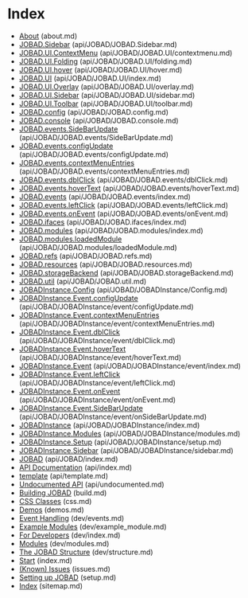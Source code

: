 # Index

* [About](about.md) (about.md)
* [JOBAD.Sidebar](api/JOBAD/JOBAD.Sidebar.md) (api/JOBAD/JOBAD.Sidebar.md)
* [JOBAD.UI.ContextMenu](api/JOBAD/JOBAD.UI/contextmenu.md) (api/JOBAD/JOBAD.UI/contextmenu.md)
* [JOBAD.UI.Folding](api/JOBAD/JOBAD.UI/folding.md) (api/JOBAD/JOBAD.UI/folding.md)
* [JOBAD.UI.hover](api/JOBAD/JOBAD.UI/hover.md) (api/JOBAD/JOBAD.UI/hover.md)
* [JOBAD.UI](api/JOBAD/JOBAD.UI/index.md) (api/JOBAD/JOBAD.UI/index.md)
* [JOBAD.UI.Overlay](api/JOBAD/JOBAD.UI/overlay.md) (api/JOBAD/JOBAD.UI/overlay.md)
* [JOBAD.UI.Sidebar](api/JOBAD/JOBAD.UI/sidebar.md) (api/JOBAD/JOBAD.UI/sidebar.md)
* [JOBAD.UI.Toolbar](api/JOBAD/JOBAD.UI/toolbar.md) (api/JOBAD/JOBAD.UI/toolbar.md)
* [JOBAD.config](api/JOBAD/JOBAD.config.md) (api/JOBAD/JOBAD.config.md)
* [JOBAD.console](api/JOBAD/JOBAD.console.md) (api/JOBAD/JOBAD.console.md)
* [JOBAD.events.SideBarUpdate](api/JOBAD/JOBAD.events/SideBarUpdate.md) (api/JOBAD/JOBAD.events/SideBarUpdate.md)
* [JOBAD.events.configUpdate](api/JOBAD/JOBAD.events/configUpdate.md) (api/JOBAD/JOBAD.events/configUpdate.md)
* [JOBAD.events.contextMenuEntries](api/JOBAD/JOBAD.events/contextMenuEntries.md) (api/JOBAD/JOBAD.events/contextMenuEntries.md)
* [JOBAD.events.dblClick](api/JOBAD/JOBAD.events/dblClick.md) (api/JOBAD/JOBAD.events/dblClick.md)
* [JOBAD.events.hoverText](api/JOBAD/JOBAD.events/hoverText.md) (api/JOBAD/JOBAD.events/hoverText.md)
* [JOBAD.events](api/JOBAD/JOBAD.events/index.md) (api/JOBAD/JOBAD.events/index.md)
* [JOBAD.events.leftClick](api/JOBAD/JOBAD.events/leftClick.md) (api/JOBAD/JOBAD.events/leftClick.md)
* [JOBAD.events.onEvent](api/JOBAD/JOBAD.events/onEvent.md) (api/JOBAD/JOBAD.events/onEvent.md)
* [JOBAD.ifaces](api/JOBAD/JOBAD.ifaces/index.md) (api/JOBAD/JOBAD.ifaces/index.md)
* [JOBAD.modules](api/JOBAD/JOBAD.modules/index.md) (api/JOBAD/JOBAD.modules/index.md)
* [JOBAD.modules.loadedModule](api/JOBAD/JOBAD.modules/loadedModule.md) (api/JOBAD/JOBAD.modules/loadedModule.md)
* [JOBAD.refs](api/JOBAD/JOBAD.refs.md) (api/JOBAD/JOBAD.refs.md)
* [JOBAD.resources](api/JOBAD/JOBAD.resources.md) (api/JOBAD/JOBAD.resources.md)
* [JOBAD.storageBackend](api/JOBAD/JOBAD.storageBackend.md) (api/JOBAD/JOBAD.storageBackend.md)
* [JOBAD.util](api/JOBAD/JOBAD.util.md) (api/JOBAD/JOBAD.util.md)
* [JOBADInstance.Config](api/JOBAD/JOBADInstance/Config.md) (api/JOBAD/JOBADInstance/Config.md)
* [JOBADInstance.Event.configUpdate](api/JOBAD/JOBADInstance/event/configUpdate.md) (api/JOBAD/JOBADInstance/event/configUpdate.md)
* [JOBADInstance.Event.contextMenuEntries](api/JOBAD/JOBADInstance/event/contextMenuEntries.md) (api/JOBAD/JOBADInstance/event/contextMenuEntries.md)
* [JOBADInstance.Event.dblClick](api/JOBAD/JOBADInstance/event/dblClick.md) (api/JOBAD/JOBADInstance/event/dblClick.md)
* [JOBADInstance.Event.hoverText](api/JOBAD/JOBADInstance/event/hoverText.md) (api/JOBAD/JOBADInstance/event/hoverText.md)
* [JOBADInstance.Event](api/JOBAD/JOBADInstance/event/index.md) (api/JOBAD/JOBADInstance/event/index.md)
* [JOBADInstance.Event.leftClick](api/JOBAD/JOBADInstance/event/leftClick.md) (api/JOBAD/JOBADInstance/event/leftClick.md)
* [JOBADInstance.Event.onEvent](api/JOBAD/JOBADInstance/event/onEvent.md) (api/JOBAD/JOBADInstance/event/onEvent.md)
* [JOBADInstance.Event.SideBarUpdate](api/JOBAD/JOBADInstance/event/onSideBarUpdate.md) (api/JOBAD/JOBADInstance/event/onSideBarUpdate.md)
* [JOBADInstance](api/JOBAD/JOBADInstance/index.md) (api/JOBAD/JOBADInstance/index.md)
* [JOBADInstance.Modules](api/JOBAD/JOBADInstance/modules.md) (api/JOBAD/JOBADInstance/modules.md)
* [JOBADInstance.Setup](api/JOBAD/JOBADInstance/setup.md) (api/JOBAD/JOBADInstance/setup.md)
* [JOBADInstance.Sidebar](api/JOBAD/JOBADInstance/sidebar.md) (api/JOBAD/JOBADInstance/sidebar.md)
* [JOBAD](api/JOBAD/index.md) (api/JOBAD/index.md)
* [API Documentation](api/index.md) (api/index.md)
* [template](api/template.md) (api/template.md)
* [Undocumented API](api/undocumented.md) (api/undocumented.md)
* [Building JOBAD](build.md) (build.md)
* [CSS Classes](css.md) (css.md)
* [Demos](demos.md) (demos.md)
* [Event Handling](dev/events.md) (dev/events.md)
* [Example Modules](dev/example_module.md) (dev/example_module.md)
* [For Developers](dev/index.md) (dev/index.md)
* [Modules](dev/modules.md) (dev/modules.md)
* [The JOBAD Structure](dev/structure.md) (dev/structure.md)
* [Start](index.md) (index.md)
* [(Known) Issues](issues.md) (issues.md)
* [Setting up JOBAD](setup.md) (setup.md)
* [Index](sitemap.md) (sitemap.md)
